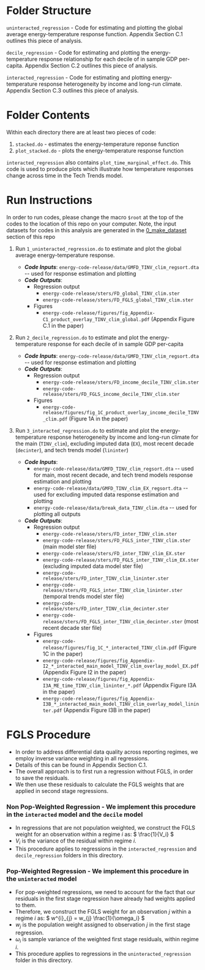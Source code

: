 # Folder Structure

`uninteracted_regression` - Code for estimating and plotting the global average energy-temperature response function. Appendix Section C.1 outlines this piece of analysis.

`decile_regression` - Code for estimating and plotting the energy-temperature response relationship for each decile of in sample GDP per-capita. Appendix Section C.2 outlines this piece of analysis.

`interacted_regression` - Code for estimating and plotting energy-temperature response heterogeneity by income and long-run climate. Appendix Section C.3 outlines this piece of analysis.

# Folder Contents

Within each directory there are at least two pieces of code:
1. `stacked.do` - estimates the energy-temperature reponse function
2. `plot_stacked.do` - plots the energy-temperature response function

`interacted_regression` also contains `plot_time_marginal_effect.do`. This code is used to produce plots which illustrate how temperature responses change across time in the Tech Trends model. 

# Run Instructions

In order to run codes, please change the macro `$root` at the top of the codes to the location of this repo on your computer. 
Note, the input datasets for codes in this analysis are generated in the [0_make_dataset](https://gitlab.com/ClimateImpactLab/Impacts/energy-code-release/tree/master/0_make_dataset) section of this repo

1. Run `1_uninteracted_regression.do` to estimate and plot the global average energy-temperature response.
	* ***Code Inputs***: `energy-code-release/data/GMFD_TINV_clim_regsort.dta` -- used for response estimation and plotting
	* ***Code Outputs***:
	    * Regression output  
    		* `energy-code-release/sters/FD_global_TINV_clim.ster`
    		* `energy-code-release/sters/FD_FGLS_global_TINV_clim.ster`
		* Figures
	    	* `energy-code-release/figures/fig_Appendix-C1_product_overlay_TINV_clim_global.pdf` (Appendix Figure C.1 in the paper)


2. Run `2_decile_regression.do` to estimate and plot the energy-temperature response for each decile of in sample GDP per-capita
	* ***Code Inputs***: `energy-code-release/data/GMFD_TINV_clim_regsort.dta` -- used for response estimation and plotting
	* ***Code Outputs***:
	    * Regression output  
		    * `energy-code-release/sters/FD_income_decile_TINV_clim.ster`
		    * `energy-code-release/sters/FD_FGLS_income_decile_TINV_clim.ster`
    	* Figures
            * `energy-code-release/figures/fig_1C_product_overlay_income_decile_TINV_clim.pdf` (Figure 1A in the paper)


3. Run `3_interacted_regression.do` to estimate and plot the energy-temperature response heterogeneity by income and long-run climate for the main (`TINV_clim`), excluding imputed data (`EX`), most recent decade (`decinter`), and tech trends model (`lininter`)
	* ***Code Inputs***: 
		* `energy-code-release/data/GMFD_TINV_clim_regsort.dta` -- used for main, most recent decade, and tech trend models response estimation and plotting
		* `energy-code-release/data/GMFD_TINV_clim_EX_regsort.dta` -- used for excluding imputed data response estimation and plotting
		* `energy-code-release/data/break_data_TINV_clim.dta` -- used for plotting all outputs
	* ***Code Outputs***:
	    * Regression output  
    		* `energy-code-release/sters/FD_inter_TINV_clim.ster`
    		* `energy-code-release/sters/FD_FGLS_inter_TINV_clim.ster` (main model ster file)
    		* `energy-code-release/sters/FD_inter_TINV_clim_EX.ster`
    		* `energy-code-release/sters/FD_FGLS_inter_TINV_clim_EX.ster` (excluding imputed data model ster file)
    		* `energy-code-release/sters/FD_inter_TINV_clim_lininter.ster`
    		* `energy-code-release/sters/FD_FGLS_inter_TINV_clim_lininter.ster` (temporal trends model ster file)
    		* `energy-code-release/sters/FD_inter_TINV_clim_decinter.ster`
    		* `energy-code-release/sters/FD_FGLS_inter_TINV_clim_decinter.ster` (most recent decade ster file)
		* Figures
        	* `energy-code-release/figures/fig_1C_*_interacted_TINV_clim.pdf` (Figure 1C in the paper) 
    		* `energy-code-release/figures/fig_Appendix-I2_*_interacted_main_model_TINV_clim_overlay_model_EX.pdf` (Appendix Figure I2 in the paper)
    		* `energy-code-release/figures/fig_Appendix-I3A_ME_time_TINV_clim_lininter_*.pdf` (Appendix Figure I3A in the paper)
    		* `energy-code-release/figures/fig_Appendix-I3B_*_interacted_main_model_TINV_clim_overlay_model_lininter.pdf` (Appendix Figure I3B in the paper)

# FGLS Procedure

* In order to address differential data quality across reporting regimes, we employ inverse variance weighting in all regressions. 
* Details of this can be found in Appendix Section C.1.
* The overall approach is to first run a regression without FGLS, in order to save the residuals.
* We then use these residuals to calculate the FGLS weights that are applied in second stage regressions.

### Non Pop-Weighted Regression - We implement this procedure in the `interacted` model and the `decile` model

* In regressions that are not population weighted, we construct the FGLS weight for an observation within a regime $`i`$ as:
$` \frac{1}{V_i} `$
* $` V_i `$ is the variance of the residual within regime $` i `$.
* This procedure applies to regressions in the `interacted_regression` and `decile_regression` folders in this directory. 

### Pop-Weighted Regression - We implement this procedure in the `uninteracted` model

* For pop-weighted regressions, we need to account for the fact that our residuals in the first stage regression have already had weights applied to them.
* Therefore, we construct the FGLS weight for an observation $` j `$ within a regime $`i`$ as: $` w^{i}_{j} = w_{j} \frac{1}{\omega_i} `$
* $` w_{j} `$ is the population weight assigned to observation $` j `$ in the first stage regression. 
* $` \omega_i `$ is sample variance of the weighted first stage residuals, within regime $` i `$. 
* This procedure applies to regressions in the `uninteracted_regression` folder in this directory. 
